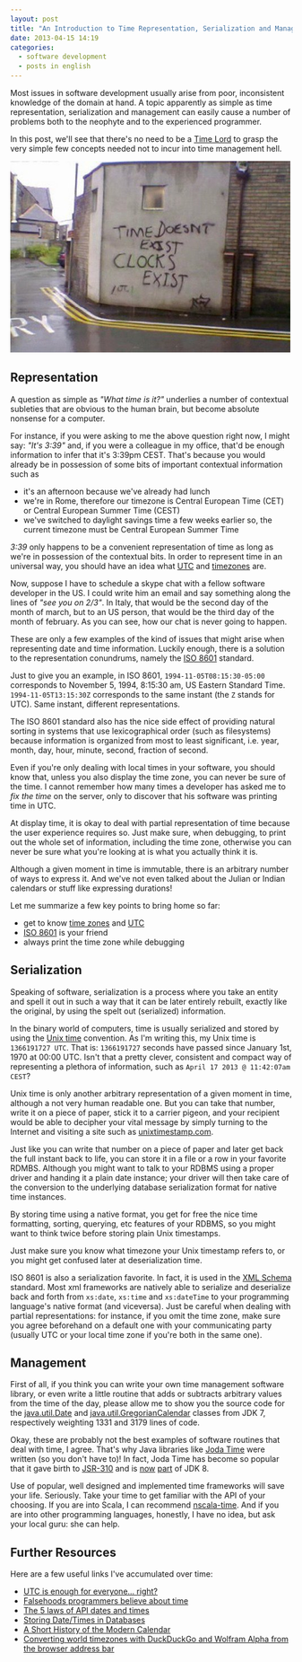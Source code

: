 ```yaml
---
layout: post
title: "An Introduction to Time Representation, Serialization and Management in Software"
date: 2013-04-15 14:19
categories:
  - software development
  - posts in english
---
```

Most issues in software development usually arise from poor,
inconsistent knowledge of the domain at hand. A topic apparently as
simple as time representation, serialization and management can easily
cause a number of problems both to the neophyte and to the experienced
programmer.

In this post, we'll see that there's no need to be a 
[Time Lord](http://en.wikipedia.org/wiki/Time_Lord) to grasp the
very simple few concepts needed not to incur into time management hell.

![Time doesn't exist. Clocks exist.](/images/blog/time.jpg)

## Representation

A question as simple as *"What time is it?"* underlies a number of
contextual subleties that are obvious to the human brain, but become
absolute nonsense for a computer.

For instance, if you were asking to me the above question right now, I
might say: *"It's 3:39"* and, if you were a colleague in my office,
that'd be enough information to infer that it's 3:39pm CEST. That's
because you would already be in possession of some bits of important
contextual information such as 

* it's an afternoon because we've already had lunch
* we're in Rome, therefore our timezone is Central European Time (CET)
  or Central European Summer Time (CEST)
* we've switched to daylight savings time a few weeks earlier so, the
  current timezone must be Central European Summer Time

*3:39* only happens to be a convenient representation of time as long as
we're in possession of the contextual bits.  In order to represent time
in an universal way, you should have an idea what
[UTC](http://en.wikipedia.org/wiki/Coordinated_Universal_Time) and
[timezones](http://en.wikipedia.org/wiki/Time_zone) are. 

Now, suppose I have to schedule a skype chat with a fellow software
developer in the US. I could write him an email and say something along
the lines of *"see you on 2/3"*. In Italy, that would be the second day
of the month of march, but to an US person, that would be the third day
of the month of february. As you can see, how our chat is never going to
happen.

These are only a few examples of the kind of issues that might arise
when representing date and time information. Luckily enough, there is a
solution to the representation conundrums, namely the 
[ISO 8601](http://en.wikipedia.org/wiki/ISO_8601) standard.

Just to give you an example, in ISO 8601, `1994-11-05T08:15:30-05:00`
corresponds to November 5, 1994, 8:15:30 am, US Eastern Standard Time.
`1994-11-05T13:15:30Z` corresponds to the same instant (the `Z` stands
for UTC). Same instant, different representations.

The ISO 8601 standard also has the nice side effect of providing natural
sorting in systems that use lexicographical order (such as filesystems)
because information is organized from most to least significant, i.e.
year, month, day, hour, minute, second, fraction of second.

Even if you're only dealing with local times in your software, you
should know that, unless you also display the time zone, you can never
be sure of the time. I cannot remember how many times a developer has
asked me to *fix the time* on the server, only to discover that his
software was printing time in UTC.

At display time, it is okay to deal with partial representation of time
because the user experience requires so. Just make sure, when debugging,
to print out the whole set of information, including the time zone,
otherwise you can never be sure what you're looking at is what you
actually think it is.

Although a given moment in time is immutable, there is an arbitrary
number of ways to express it. And we've not even talked about the Julian or
Indian calendars or stuff like expressing durations!

Let me summarize a few key points to bring home so far:

* get to know [time zones](http://en.wikipedia.org/wiki/Time_zone) and
  [UTC](http://en.wikipedia.org/wiki/Coordinated_Universal_Time)
* [ISO 8601](http://en.wikipedia.org/wiki/ISO_8601) is your friend
* always print the time zone while debugging

## Serialization

Speaking of software, serialization is a process where you take an
entity and spell it out in such a way that it can be later entirely
rebuilt, exactly like the original, by using the spelt out (serialized)
information.

In the binary world of computers, time is usually serialized and stored
by using the [Unix time](http://en.wikipedia.org/wiki/Unix_time)
convention. As I'm writing this, my Unix time is `1366191727 UTC`. That
is: `1366191727` seconds have passed since January 1st, 1970 at 00:00
UTC. Isn't that a pretty clever, consistent and compact way of
representing a plethora of information, such as `April 17 2013 @
11:42:07am CEST`?

Unix time is only another arbitrary representation of a given moment in
time, although a not very human readable one. But you can take that
number, write it on a piece of paper, stick it to a carrier pigeon, and
your recipient would be able to decipher your vital message by simply
turning to the Internet and visiting a site such as
[unixtimestamp.com](http://www.unixtimestamp.com/).

Just like you can write that number on a piece of paper and later get
back the full instant back to life, you can store it in a file or a
row in your favorite RDMBS. Although you might want to talk to your
RDBMS using a proper driver and handing it a plain date instance; your
driver will then take care of the conversion to the underlying database
serialization format for native time instances. 

By storing time using a native format, you get for free the nice
time formatting, sorting, querying, etc features of your RDBMS, so you
might want to think twice before storing plain Unix timestamps.

Just make sure you know what timezone your Unix timestamp refers to, or
you might get confused later at deserialization time.

ISO 8601 is also a serialization favorite. In fact, it is used in the
[XML Schema](http://www.w3.org/TR/xmlschema-2/#isoformats) standard.
Most xml frameworks are natively able to serialize and deserialize back
and forth from `xs:date`, `xs:time` and `xs:dateTime` to your
programming language's native format (and viceversa). Just be careful
when dealing with partial representations: for instance, if you omit the
time zone, make sure you agree beforehand on a default one with your
communicating party (usually UTC or your local time zone if you're both
in the same one). 

## Management

First of all, if you think you can write your own time management
software library, or even write a little routine that adds or subtracts
arbitrary values from the time of the day,
please allow me to show you the source code for the
[java.util.Date](http://www.docjar.com/html/api/java/util/Date.java.html)
and
[java.util.GregorianCalendar](http://www.docjar.com/html/api/java/util/GregorianCalendar.java.html)
classes from JDK 7, respectively weighting 1331 and 3179 lines of code. 

Okay, these are probably not the best examples of software routines that
deal with time, I agree. That's why Java libraries like 
[Joda Time](http://joda-time.sourceforge.net/) were written (so you don't have
to)! In fact, Joda Time has become so popular that it gave birth to
[JSR-310](http://jcp.org/en/jsr/detail?id=310) and is
[now](http://www.h-online.com/open/news/item/JSR-310-s-Date-and-Time-API-added-to-JDK-8-1708647.html)
[part](http://www.infoq.com/news/2013/02/java-time-api-jdk-8) of JDK 8.

Use of popular, well designed and implemented time frameworks will save
your life. Seriously. Take your time to get familiar with the API of
your choosing. If you are into Scala, I can recommend
[nscala-time](https://github.com/nscala-time/nscala-time). And if you
are into other programming languages, honestly, I have no idea, but ask
your local guru: she can help.

## Further Resources

Here are a few useful links I've accumulated over time:

* [UTC is enough for everyone... right?](https://zachholman.com/talk/utc-is-enough-for-everyone-right)
* [Falsehoods programmers believe about time](http://infiniteundo.com/post/25326999628/falsehoods-programmers-believe-about-time)
* [The 5 laws of API dates and times](http://apiux.com/2013/03/20/5-laws-api-dates-and-times/)
* [Storing Date/Times in Databases](http://derickrethans.nl/storing-date-time-in-database.html)
* [A Short History of the Modern Calendar](http://youtu.be/kzprsR2SvrQ)
* [Converting world timezones with DuckDuckGo and Wolfram Alpha from the browser address bar](http://opensourcehacker.com/2013/03/28/converting-world-timezones-with-duckduckgo-and-wolfram-alpha/)

